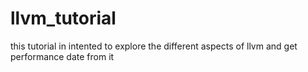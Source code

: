 # llvm_tutorial

this tutorial in intented to explore the different aspects of llvm and get performance date from it

